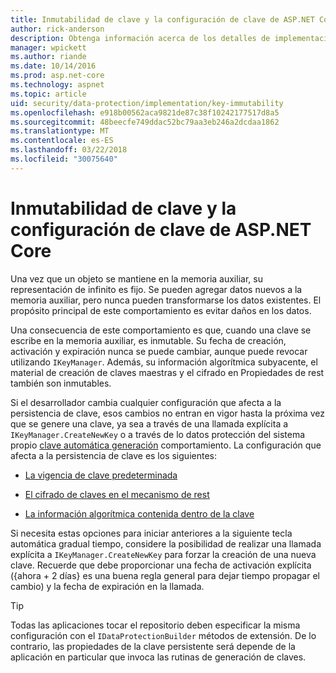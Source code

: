 ```yaml
---
title: Inmutabilidad de clave y la configuración de clave de ASP.NET Core
author: rick-anderson
description: Obtenga información acerca de los detalles de implementación de la inmutabilidad de clave de protección de datos de ASP.NET Core API.
manager: wpickett
ms.author: riande
ms.date: 10/14/2016
ms.prod: asp.net-core
ms.technology: aspnet
ms.topic: article
uid: security/data-protection/implementation/key-immutability
ms.openlocfilehash: e918b00562aca9821de87c38f10242177517d8a5
ms.sourcegitcommit: 48beecfe749ddac52bc79aa3eb246a2dcdaa1862
ms.translationtype: MT
ms.contentlocale: es-ES
ms.lasthandoff: 03/22/2018
ms.locfileid: "30075640"
---
```

# <a name="key-immutability-and-key-settings-in-aspnet-core"></a>Inmutabilidad de clave y la configuración de clave de ASP.NET Core

Una vez que un objeto se mantiene en la memoria auxiliar, su representación de infinito es fijo. Se pueden agregar datos nuevos a la memoria auxiliar, pero nunca pueden transformarse los datos existentes. El propósito principal de este comportamiento es evitar daños en los datos.

Una consecuencia de este comportamiento es que, cuando una clave se escribe en la memoria auxiliar, es inmutable. Su fecha de creación, activación y expiración nunca se puede cambiar, aunque puede revocar utilizando `IKeyManager`. Además, su información algorítmica subyacente, el material de creación de claves maestras y el cifrado en Propiedades de rest también son inmutables.

Si el desarrollador cambia cualquier configuración que afecta a la persistencia de clave, esos cambios no entran en vigor hasta la próxima vez que se genere una clave, ya sea a través de una llamada explícita a `IKeyManager.CreateNewKey` o a través de lo datos protección del sistema propio [clave automática generación](xref:security/data-protection/implementation/key-management#data-protection-implementation-key-management) comportamiento. La configuración que afecta a la persistencia de clave es los siguientes:

* [La vigencia de clave predeterminada](xref:security/data-protection/implementation/key-management#data-protection-implementation-key-management)

* [El cifrado de claves en el mecanismo de rest](xref:security/data-protection/implementation/key-encryption-at-rest#data-protection-implementation-key-encryption-at-rest)

* [La información algorítmica contenida dentro de la clave](xref:security/data-protection/configuration/overview#changing-algorithms-with-usecryptographicalgorithms)

Si necesita estas opciones para iniciar anteriores a la siguiente tecla automática gradual tiempo, considere la posibilidad de realizar una llamada explícita a `IKeyManager.CreateNewKey` para forzar la creación de una nueva clave. Recuerde que debe proporcionar una fecha de activación explícita ({ahora + 2 días} es una buena regla general para dejar tiempo propagar el cambio) y la fecha de expiración en la llamada.

>[!TIP]
> Todas las aplicaciones tocar el repositorio deben especificar la misma configuración con el `IDataProtectionBuilder` métodos de extensión. De lo contrario, las propiedades de la clave persistente será depende de la aplicación en particular que invoca las rutinas de generación de claves.
